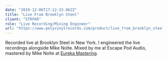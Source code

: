 ```yaml
---
date: "2019-12-06T17:12:33.962Z"
title: "Live From Brooklyn Steel"
client: "STRFKR"
role: "Live Recording/Mixing Engineer"
url: "https://www.polyvinylrecords.com/product/live_from_brooklyn_steel"
---
```


Recorded live at Brooklyn Steel in New York. I engineered the live recordings alongside Mike Nolte. Mixed by me at Escape Pod Audio, mastered by Mike Nolte at [Eureka Mastering](http://eurekamastering.com).
